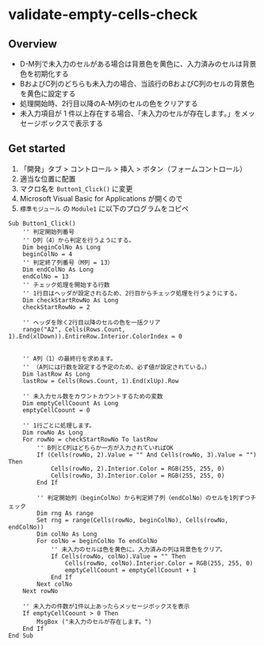 # validate-empty-cells-check

## Overview
* D-M列で未入力のセルがある場合は背景色を黄色に、入力済みのセルは背景色を初期化する
* BおよびC列のどちらも未入力の場合、当該行のBおよびC列のセルの背景色を黄色に設定する
* 処理開始時、2行目以降のA-M列のセルの色をクリアする
* 未入力項目が 1 件以上存在する場合、「未入力のセルが存在します。」をメッセージボックスで表示する

## Get started
1. 「開発」タブ > コントロール > 挿入 > ボタン（フォームコントロール）
1. 適当な位置に配置
1. マクロ名を `Button1_Click()` に変更
1. Microsoft Visual Basic for Applications が開くので
1. `標準モジュール` の `Module1` に以下のプログラムをコピペ

```vba
Sub Button1_Click()
    '' 判定開始列番号
    '' D列（4）から判定を行うようにする。
    Dim beginColNo As Long
    beginColNo = 4
    '' 判定終了列番号（M列 = 13）
    Dim endColNo As Long
    endColNo = 13
    '' チェック処理を開始する行数
    '' 1行目はヘッダが設定されるため、2行目からチェック処理を行うようにする。
    Dim checkStartRowNo As Long
    checkStartRowNo = 2
    
    '' ヘッダを除く2行目以降のセルの色を一括クリア
    range("A2", Cells(Rows.Count, 1).End(xlDown)).EntireRow.Interior.ColorIndex = 0
    
    
    '' A列（1）の最終行を求めます。
    '' （A列には行数を設定する予定のため、必ず値が設定されている。）
    Dim lastRow As Long
    lastRow = Cells(Rows.Count, 1).End(xlUp).Row
    
    '' 未入力セル数をカウントカウントするための変数
    Dim emptyCellCoount As Long
    emptyCellCoount = 0
    
    '' 1行ごとに処理します。
    Dim rowNo As Long
    For rowNo = checkStartRowNo To lastRow
        '' B列とC列はどちらか一方が入力されていればOK
        If (Cells(rowNo, 2).Value = "" And Cells(rowNo, 3).Value = "") Then
            Cells(rowNo, 2).Interior.Color = RGB(255, 255, 0)
            Cells(rowNo, 3).Interior.Color = RGB(255, 255, 0)
        End If
    
        '' 判定開始列（beginColNo）から判定終了列（endColNo）のセルを1列ずつチェック
        Dim rng As range
        Set rng = range(Cells(rowNo, beginColNo), Cells(rowNo, endColNo))
        Dim colNo As Long
        For colNo = beginColNo To endColNo
            '' 未入力のセルは色を黄色に。入力済みの列は背景色をクリア。
            If Cells(rowNo, colNo).Value = "" Then
                Cells(rowNo, colNo).Interior.Color = RGB(255, 255, 0)
                emptyCellCoount = emptyCellCoount + 1
            End If
        Next colNo
    Next rowNo
    
    '' 未入力の件数が1件以上あったらメッセージボックスを表示
    If emptyCellCoount > 0 Then
        MsgBox ("未入力のセルが存在します。")
    End If
End Sub
```
